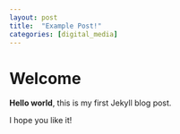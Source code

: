 ```yaml
---
layout: post
title:  "Example Post!"
categories: [digital_media]
---
```


# Welcome

**Hello world**, this is my first Jekyll blog post.

I hope you like it!